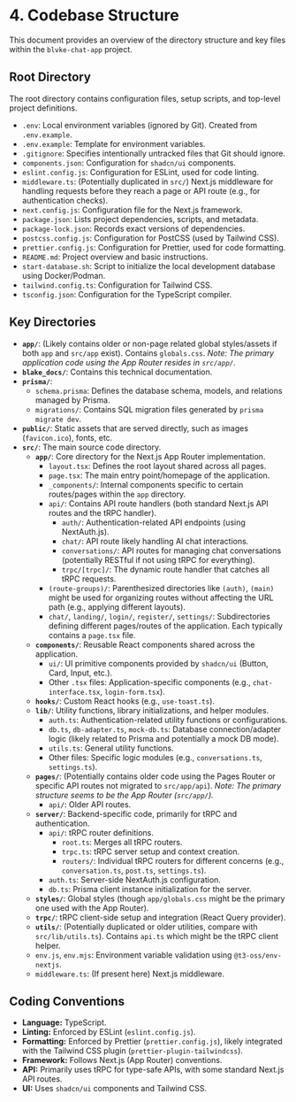 # 4. Codebase Structure

This document provides an overview of the directory structure and key files within the `blvke-chat-app` project.

## Root Directory

The root directory contains configuration files, setup scripts, and top-level project definitions.

*   `.env`: Local environment variables (ignored by Git). Created from `.env.example`.
*   `.env.example`: Template for environment variables.
*   `.gitignore`: Specifies intentionally untracked files that Git should ignore.
*   `components.json`: Configuration for `shadcn/ui` components.
*   `eslint.config.js`: Configuration for ESLint, used for code linting.
*   `middleware.ts`: (Potentially duplicated in `src/`) Next.js middleware for handling requests before they reach a page or API route (e.g., for authentication checks).
*   `next.config.js`: Configuration file for the Next.js framework.
*   `package.json`: Lists project dependencies, scripts, and metadata.
*   `package-lock.json`: Records exact versions of dependencies.
*   `postcss.config.js`: Configuration for PostCSS (used by Tailwind CSS).
*   `prettier.config.js`: Configuration for Prettier, used for code formatting.
*   `README.md`: Project overview and basic instructions.
*   `start-database.sh`: Script to initialize the local development database using Docker/Podman.
*   `tailwind.config.ts`: Configuration for Tailwind CSS.
*   `tsconfig.json`: Configuration for the TypeScript compiler.

## Key Directories

*   **`app/`**: (Likely contains older or non-page related global styles/assets if both `app` and `src/app` exist). Contains `globals.css`. *Note: The primary application code using the App Router resides in `src/app/`.*
*   **`blake_docs/`**: Contains this technical documentation.
*   **`prisma/`**:
    *   `schema.prisma`: Defines the database schema, models, and relations managed by Prisma.
    *   `migrations/`: Contains SQL migration files generated by `prisma migrate dev`.
*   **`public/`**: Static assets that are served directly, such as images (`favicon.ico`), fonts, etc.
*   **`src/`**: The main source code directory.
    *   **`app/`**: Core directory for the Next.js App Router implementation.
        *   `layout.tsx`: Defines the root layout shared across all pages.
        *   `page.tsx`: The main entry point/homepage of the application.
        *   `_components/`: Internal components specific to certain routes/pages within the `app` directory.
        *   `api/`: Contains API route handlers (both standard Next.js API routes and the tRPC handler).
            *   `auth/`: Authentication-related API endpoints (using NextAuth.js).
            *   `chat/`: API route likely handling AI chat interactions.
            *   `conversations/`: API routes for managing chat conversations (potentially RESTful if not using tRPC for everything).
            *   `trpc/[trpc]/`: The dynamic route handler that catches all tRPC requests.
        *   `(route-groups)/`: Parenthesized directories like `(auth)`, `(main)` might be used for organizing routes without affecting the URL path (e.g., applying different layouts).
        *   `chat/`, `landing/`, `login/`, `register/`, `settings/`: Subdirectories defining different pages/routes of the application. Each typically contains a `page.tsx` file.
    *   **`components/`**: Reusable React components shared across the application.
        *   `ui/`: UI primitive components provided by `shadcn/ui` (Button, Card, Input, etc.).
        *   Other `.tsx` files: Application-specific components (e.g., `chat-interface.tsx`, `login-form.tsx`).
    *   **`hooks/`**: Custom React hooks (e.g., `use-toast.ts`).
    *   **`lib/`**: Utility functions, library initializations, and helper modules.
        *   `auth.ts`: Authentication-related utility functions or configurations.
        *   `db.ts`, `db-adapter.ts`, `mock-db.ts`: Database connection/adapter logic (likely related to Prisma and potentially a mock DB mode).
        *   `utils.ts`: General utility functions.
        *   Other files: Specific logic modules (e.g., `conversations.ts`, `settings.ts`).
    *   **`pages/`**: (Potentially contains older code using the Pages Router or specific API routes not migrated to `src/app/api`). *Note: The primary structure seems to be the App Router (`src/app/`).*
        *   `api/`: Older API routes.
    *   **`server/`**: Backend-specific code, primarily for tRPC and authentication.
        *   `api/`: tRPC router definitions.
            *   `root.ts`: Merges all tRPC routers.
            *   `trpc.ts`: tRPC server setup and context creation.
            *   `routers/`: Individual tRPC routers for different concerns (e.g., `conversation.ts`, `post.ts`, `settings.ts`).
        *   `auth.ts`: Server-side NextAuth.js configuration.
        *   `db.ts`: Prisma client instance initialization for the server.
    *   **`styles/`**: Global styles (though `app/globals.css` might be the primary one used with the App Router).
    *   **`trpc/`**: tRPC client-side setup and integration (React Query provider).
    *   **`utils/`**: (Potentially duplicated or older utilities, compare with `src/lib/utils.ts`). Contains `api.ts` which might be the tRPC client helper.
    *   `env.js`, `env.mjs`: Environment variable validation using `@t3-oss/env-nextjs`.
    *   `middleware.ts`: (If present here) Next.js middleware.

## Coding Conventions

*   **Language:** TypeScript.
*   **Linting:** Enforced by ESLint (`eslint.config.js`).
*   **Formatting:** Enforced by Prettier (`prettier.config.js`), likely integrated with the Tailwind CSS plugin (`prettier-plugin-tailwindcss`).
*   **Framework:** Follows Next.js (App Router) conventions.
*   **API:** Primarily uses tRPC for type-safe APIs, with some standard Next.js API routes.
*   **UI:** Uses `shadcn/ui` components and Tailwind CSS.
